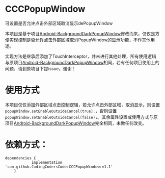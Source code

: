 # CCCPopupWindow
可设置是否允许点击外部区域取消显示dePopupWindow

本项目是基于项目[Android-BackgroundDarkPopupWindow](https://github.com/BakerJQ/Android-BackgroundDarkPopupWindow)修改而来，仅仅是方便实现控制是否允许点击外部区域取消PopupWindow的显示功能，不作其他用途。

实现方法是继承后添加了TouchInterceptor，并未进行其他处理，所有使用逻辑与原项目[Android-BackgroundDarkPopupWindow](https://github.com/BakerJQ/Android-BackgroundDarkPopupWindow)相同，若有任何项目使用上的问题，请到原项目下提issue，谢谢！

# 使用方式

本项目仅仅添加外部区域点击控制逻辑，若允许点击外部区域，取消显示，则设置`popupWindow.setEnableOutsideCancel(true);`，否则设置`popupWindow.setEnableOutsideCancel(false);`。其余属性设置或使用方式与原项目[Android-BackgroundDarkPopupWindow](https://github.com/BakerJQ/Android-BackgroundDarkPopupWindow)完全相同，未做任何改变。

# 依赖方式：

```
dependencies {
	        implementation 'com.github.CodingCodersCode:CCCPopupWindow:v1.1'
	}

```
